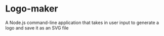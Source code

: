 # Logo-maker
A Node.js command-line application that takes in user input to generate a logo and save it as an SVG file
